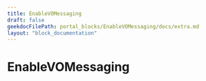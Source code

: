 ```yaml
---
title: EnableVOMessaging
draft: false
geekdocFilePath: portal_blocks/EnableVOMessaging/docs/extra.md
layout: "block_documentation"
---
```

# EnableVOMessaging